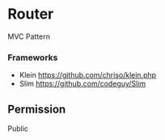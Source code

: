 # Router
MVC Pattern

### Frameworks

- Klein https://github.com/chriso/klein.php
- Slim https://github.com/codeguy/Slim

## Permission
Public
